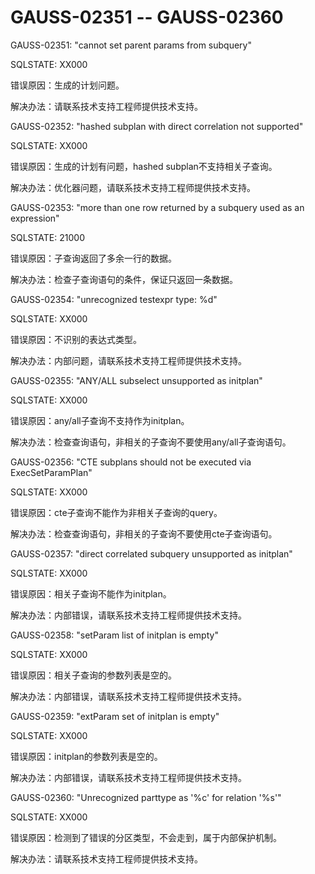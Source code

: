 # GAUSS-02351 -- GAUSS-02360

GAUSS-02351: "cannot set parent params from subquery"

SQLSTATE: XX000

错误原因：生成的计划问题。

解决办法：请联系技术支持工程师提供技术支持。

GAUSS-02352: "hashed subplan with direct correlation not supported"

SQLSTATE: XX000

错误原因：生成的计划有问题，hashed subplan不支持相关子查询。

解决办法：优化器问题，请联系技术支持工程师提供技术支持。

GAUSS-02353: "more than one row returned by a subquery used as an expression"

SQLSTATE: 21000

错误原因：子查询返回了多余一行的数据。

解决办法：检查子查询语句的条件，保证只返回一条数据。

GAUSS-02354: "unrecognized testexpr type: %d"

SQLSTATE: XX000

错误原因：不识别的表达式类型。

解决办法：内部问题，请联系技术支持工程师提供技术支持。

GAUSS-02355: "ANY/ALL subselect unsupported as initplan"

SQLSTATE: XX000

错误原因：any/all子查询不支持作为initplan。

解决办法：检查查询语句，非相关的子查询不要使用any/all子查询语句。

GAUSS-02356: "CTE subplans should not be executed via ExecSetParamPlan"

SQLSTATE: XX000

错误原因：cte子查询不能作为非相关子查询的query。

解决办法：检查查询语句，非相关的子查询不要使用cte子查询语句。

GAUSS-02357: "direct correlated subquery unsupported as initplan"

SQLSTATE: XX000

错误原因：相关子查询不能作为initplan。

解决办法：内部错误，请联系技术支持工程师提供技术支持。

GAUSS-02358: "setParam list of initplan is empty"

SQLSTATE: XX000

错误原因：相关子查询的参数列表是空的。

解决办法：内部错误，请联系技术支持工程师提供技术支持。

GAUSS-02359: "extParam set of initplan is empty"

SQLSTATE: XX000

错误原因：initplan的参数列表是空的。

解决办法：内部错误，请联系技术支持工程师提供技术支持。

GAUSS-02360: "Unrecognized parttype as '%c' for relation '%s'"

SQLSTATE: XX000

错误原因：检测到了错误的分区类型，不会走到，属于内部保护机制。

解决办法：请联系技术支持工程师提供技术支持。


